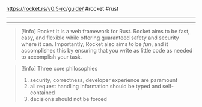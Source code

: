 https://rocket.rs/v0.5-rc/guide/
#rocket #rust 

----------









----
>[!info] Rocket
>It is a web framework for Rust.
>Rocket aims to be fast, easy, and flexible while offering guaranteed safety and security where it can. Importantly, Rocket also aims to be _fun_, and it accomplishes this by ensuring that you write as little code as needed to accomplish your task.


>[!info] Three core philosophies
>1. security, correctness, developer experience are paramount
>2.  all request handling information should be typed and self-contained
>3. decisions should not be forced



